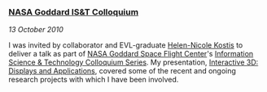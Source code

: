 ### [NASA Goddard IS&amp;T Colloquium][link]

*13 October 2010*

I was invited by collaborator and EVL-graduate [Helen-Nicole Kostis][kostis] to deliver a talk as part of [NASA Goddard Space Flight Center][gsfc]'s [Information Science &amp; Technology Colloquium Series][ist]. My presentation, [Interactive 3D: Displays and Applications][link], covered some of the recent and ongoing research projects with which I have been involved.

[link]:   http://istcolloq.gsfc.nasa.gov/fall2010/speaker/Kooima.html
[kostis]: http://gest.umbc.edu/directory/kostis_helen-nicole.html
[gsfc]:   http://www.nasa.gov/centers/goddard/home/index.html
[ist]:    http://istcolloq.gsfc.nasa.gov/about.html
